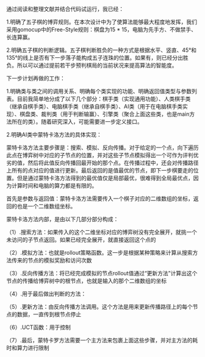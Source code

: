 通过阅读和整理文献并结合代码试运行，我已经：

1.明确了五子棋的博弈规则。在本次设计中为了使算法能够最大程度地发挥，我们采用gomocup中的Free-Style规则：棋盘为15 * 15，电脑为先手方、不做禁手、长连算赢。

2.明确五子棋的判断逻辑。五子棋判断胜负的一种方式是根据水平、竖直、45°和135°的线上是否有下一步落子能构成五子连珠的位置。如果有，则已经分出胜负。所以可以通过提前若干步预判棋局的当前状况来提高算法的智能度。

下一步计划再做的工作：

1.明确类与类之间的调用关系、明确每个类实现的功能、明确返回值类型与参数列表。目前我简单地分成了以下几个部分：棋手类（实现通用功能）、人类棋手类（继承自棋手类）、电脑棋手类（继承自棋手类）、AI类（用于在电脑棋手类实现）、棋盘类、裁判类（用于判断输赢）、引擎类（聚合上面这些类，也是main方法所在的类）。随着研究深入，可能需要进一步定义接口。

2.明确AI类中蒙特卡洛方法的具体实现：

蒙特卡洛方法主要步骤是：搜索、模拟、反向传播。对于给定的一个点，向下遍历此点在博弈树中对应的子节点的位置，并对这些子节点模拟得出一个可作为评判优劣的值，然后将此值反向传播回最开始的那个点。在传播过程中，还会对传播路径上所有的点对应的值进行更新。最后返回的是值最优的节点，即下一步棋要走的位置。但是通过蒙特卡洛方法得到的最优值仅是局部最优，很难得到全局最优点，因为计算时间和电脑的算力都是有限的。

首先是参数与返回值：蒙特卡洛方法需要传入一个棋子对应的二维数组的坐标，返回的也是一个二维数组坐标。

蒙特卡洛方法内部，是由以下几部分部分构成：

（1）.搜索方法：如果传入的这个二维坐标对应的博弈树没有完全展开，就挑一个未访问的子节点返回。如果已经完全展开，就直接返回这个点的

（2）.模拟方法：也就是rollout策略函数。这一步是根据某种策略来计算从搜索方法传来的节点的模拟奖励和访问次数

（3）.反向传播方法：将已经完成模拟的节点rollout值通过“更新方法”计算出这个节点的传播给博弈树中的根节点，也就是输入的那个二维数组的坐标

（4）.用于最后做出判断的方法：

（5）.更新方法：由反向传播方法调用。这个方法是用来更新传播路径上的每个节点的数据，一直传到根节点停止

（6）.UCT函数：用于控制

（7）.最后，蒙特卡罗方法需要一个主方法来包裹上面这些步骤，并对主方法的耗时和算力进行限制

